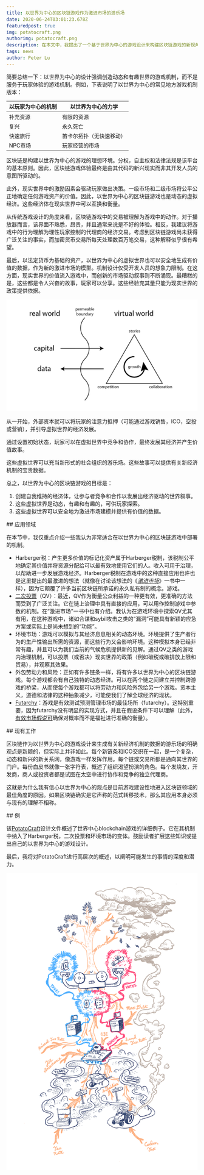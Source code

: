 ```yaml
---
title: 以世界为中心的区块链游戏作为激进市场的游乐场
date: 2020-06-24T03:01:23.678Z
featuredpost: true
img: potatocraft.png
authorimg: potatocraft.png
description: 在本文中，我提出了一个基于世界为中心的游戏设计来构建区块链游戏的新视角。这些游戏可以充当激进市场的安全场所，并为现实世界的政策提供依据。
tags: news
author: Peter Lu
---
```

简要总结一下：以世界为中心的设计强调创造动态和有趣世界的游戏机制，而不是服务于玩家体验的游戏机制。例如，下表说明了以世界为中心的常见地方游戏机制版本：

| 以玩家为中心的机制 | 以世界为中心的力学    |
| --------- | ------------ |
| 补充资源      | 有限的资源        |
| 复兴        | 永久死亡         |
| 快速旅行      | 笛卡尔拓扑（无快速移动） |
| NPC市场     | 玩家经营的市场      |

区块链是构建以世界为中心的游戏的理想环境。分权，自主权和法律法规是该平台的基本原则。因此，区块链游戏体验最终是由其代码的新兴现实而非其开发人员的意图所驱动的。

此外，现实世界中的激励因素会驱动玩家做出决策。一级市场和二级市场将公平公正地确定任何游戏资产的价值。因此，以世界为中心的区块链游戏也是动态的虚拟经济。这些经济体在现实世界中可以互换和衡量。

从传统游戏设计的角度来看，区块链游戏中的交易被理解为游戏中的动作。对于播放器而言，该界面不熟悉，昂贵，并且通常来说是不好的体验。相反，我建议将游戏中的行为理解为理性玩家控制的代理商的经济交易。考虑到区块链游戏尚未获得广泛关注的事实，而加密货币交易所每天处理数百万笔交易，这种解释似乎很有希望。

最后，以法定货币为基础的资产，以世界为中心的虚拟世界也可以安全地生成有价值的数据，作为新的激进市场的模型。机制设计仅受开发人员的想象力限制。在这方面，现实世界的价值流入游戏中，而创新的市场驱动叙事则不断涌现。最糟糕的是，这些都是令人兴奋的故事，玩家可以分享。这些经验充其量只能为现实世界的政策提供依据。



![blockchain-games-framework](blockchain-games-framework.png)



从一开始，外部资本就可以将玩家的注意力抵押（可能通过游戏销售，ICO，空投或营销），并引导虚拟世界的经济发展。

通过设置初始状态，玩家可以在虚拟世界中竞争和协作，最终发展其经济并产生价值故事。

这些虚拟世界可以充当新形式的社会组织的游乐场。这些故事可以提供有关新经济机制的宝贵数据。

总之，以世界为中心的区块链游戏的目标是：

1. 创建自我维持的经济体，让参与者竞争和合作以发展出经济驱动的世界叙事。
2. 这些虚拟世界是动态，有趣和有趣的，可供玩家探索。
3. 这些虚拟世界可以安全地为激进市场建模并提供有价值的数据。

\## 应用领域



在本节中，我仅重点介绍一些我认为非常适合在以世界为中心的区块链游戏中部署的机制。

* Harberger税：产生更多价值的标记化资产属于Harberger税制，该税制公平地确定其价值并将资源分配给可以最有效地使用它们的人。收入可用于治理，以帮助进一步发展游戏经济。Harberger税制在游戏中的这种直接应用也许也是这里提出的最激进的想法（就像在讨论该想法的《*[激进市场](https://vitalik.ca/general/2018/04/20/radical_markets.html)*》一书中一样），因为它颠覆了许多当前区块链所承诺的永久私有制的概念。游戏。
* [二次投票](https://en.wikipedia.org/wiki/Quadratic_voting)（QV）：最近，QV作为衡量公众利益的一种更有效，更准确的方法而受到了广泛关注。它在链上治理中具有直接的应用，可以用作控制游戏中参数的机制。在“激进市场”一书中也有介绍。我认为在游戏环境中探索QV尤其有用，在这种游戏中，诸如合谋和sybil攻击之类的“漏洞”可能具有新颖的应急方案或实际上是尚未想到的“功能”。
* 环境市场：游戏可以模拟与其经济息息相关的动态环境。环境提供了生产者行为的生产性输出所需的资源，而这些行为又会影响环境。这种模拟本身已经非常有趣，并且可以为我们当前的气候危机提供新的见解。通过QV之类的游戏内治理机制，可以投票（或否决）现实世界的政策（例如碳税或碳排放上限和贸易），并观察其效果。
* 外包劳动力和风险：正如有许多链条一样，将有许多以世界为中心的区块链游戏。每个游戏都会有自己独特的动态经济。可以在两个链之间建立并控制跨游戏的桥梁，从而使每个游戏都可以将劳动力和风险外包给另一个游戏。资本主义，道德和法律的这种抽象减少，可能使我们了解全球经济的现状。
* [Futarchy](https://en.wikipedia.org/wiki/Futarchy)：游戏是有效测试预测管理市场的最佳场所（futarchy）。这特别重要，因为futarchy没有明显的实现方式，并且在假设条件下可以理解（此外，[有效市场假说可](https://en.wikipedia.org/wiki/Efficient-market_hypothesis)确保对概率而不是福祉进行准确的衡量）。

\## 现有工作

区块链作为以世界为中心的游戏设计来生成有关新经济机制的数据的游乐场的明确观点是新颖的，但实际上并非如此。每个新链条和ICO交织在一起，是一个复杂，动态和新兴的新关系网，像游戏一样发挥作用。每个链或交易所都是通向其世界的门户。每份白皮书就像一张字符表，概述了组织渴望扮演的角色。每个发烧友，开发商，商人或投资者都是试图在太空中进行协作和竞争的独立代理商。

这就是为什么我有信心以世界为中心的观点是目前游戏建设性地进入区块链领域的最佳角度的原因。如果区块链确实是它声称的范式转移技术，那么其应用本身必须与现有的理解不相称。

\## 例

该[PotatoCraft](https://github.com/pdlla/WCBG/blob/master/potatocraft.md)设计文件概述了世界中心blockchain游戏的详细例子。它在其机制中纳入了Harberger税，二次投票和环境市场的变体。鼓励读者扩展这些知识或提出自己的以世界为中心的游戏设计。

最后，我将对PotatoCraft进行高层次的概述，以阐明可能发生的事情的深度和潜力。

![potatocraft](potatocraft.png)